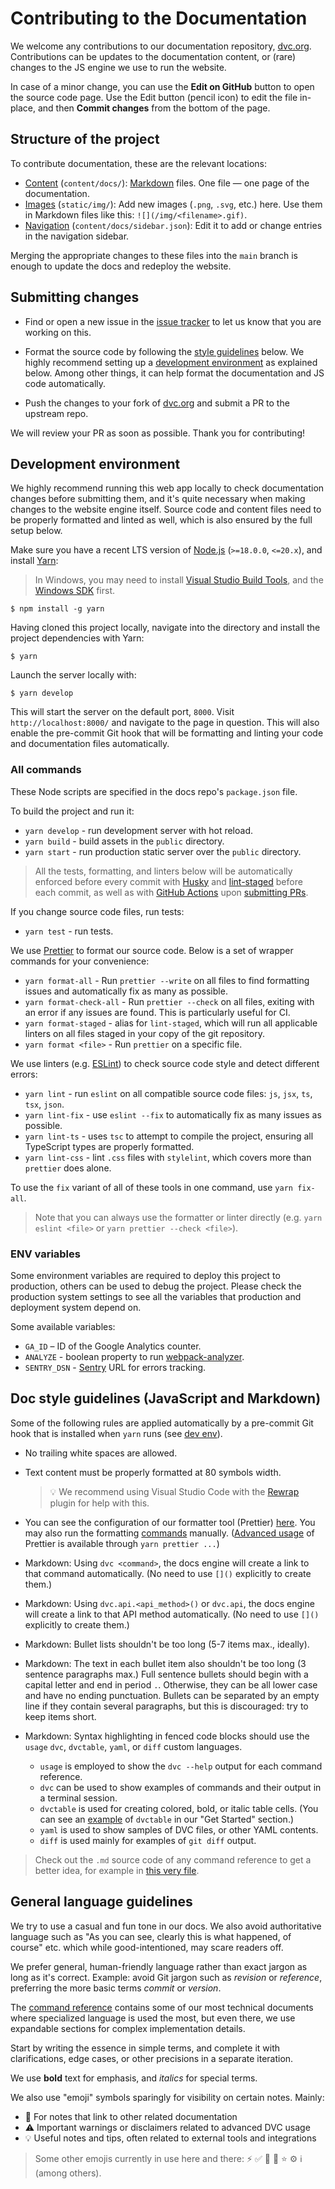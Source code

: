 # Contributing to the Documentation

We welcome any contributions to our documentation repository,
[dvc.org](https://github.com/iterative/dvc.org). Contributions can be updates to
the documentation content, or (rare) changes to the JS engine we use to run the
website.

In case of a minor change, you can use the **Edit on GitHub** button to open the
source code page. Use the Edit button (pencil icon) to edit the file in-place,
and then **Commit changes** from the bottom of the page.

## Structure of the project

To contribute documentation, these are the relevant locations:

- [Content](https://github.com/iterative/dvc.org/tree/main/content/docs)
  (`content/docs/`):
  [Markdown](https://guides.github.com/features/mastering-markdown/) files. One
  file — one page of the documentation.
- [Images](https://github.com/iterative/dvc.org/tree/main/static/img)
  (`static/img/`): Add new images (`.png`, `.svg`, etc.) here. Use them in
  Markdown files like this: `![](/img/<filename>.gif)`.
- [Navigation](https://github.com/iterative/dvc.org/tree/main/content/docs/sidebar.json)
  (`content/docs/sidebar.json`): Edit it to add or change entries in the
  navigation sidebar.

Merging the appropriate changes to these files into the `main` branch is enough
to update the docs and redeploy the website.

## Submitting changes

- Find or open a new issue in the
  [issue tracker](https://github.com/iterative/dvc.org/issues) to let us know
  that you are working on this.

- Format the source code by following the
  [style guidelines](#doc-style-guidelines-javascript-and-markdown) below. We
  highly recommend setting up a
  [development environment](#development-environment) as explained below. Among
  other things, it can help format the documentation and JS code automatically.

- Push the changes to your fork of
  [dvc.org](https://github.com/iterative/dvc.org.git) and submit a PR to the
  upstream repo.

We will review your PR as soon as possible. Thank you for contributing!

## Development environment

We highly recommend running this web app locally to check documentation changes
before submitting them, and it's quite necessary when making changes to the
website engine itself. Source code and content files need to be properly
formatted and linted as well, which is also ensured by the full setup below.

Make sure you have a recent LTS version of [Node.js](https://nodejs.org/en/)
(`>=18.0.0`, `<=20.x`), and install [Yarn](https://yarnpkg.com/):

> In Windows, you may need to install [Visual Studio Build Tools], and the
> [Windows SDK] first.

[windows sdk]:
  https://developer.microsoft.com/en-us/windows/downloads/windows-10-sdk/
[visual studio build tools]:
  https://visualstudio.microsoft.com/downloads/#build-tools-for-visual-studio-2019

```cli
$ npm install -g yarn
```

Having cloned this project locally, navigate into the directory and install the
project dependencies with Yarn:

```cli
$ yarn
```

Launch the server locally with:

```cli
$ yarn develop
```

This will start the server on the default port, `8000`. Visit
`http://localhost:8000/` and navigate to the page in question. This will also
enable the pre-commit Git hook that will be formatting and linting your code and
documentation files automatically.

### All commands

These Node scripts are specified in the docs repo's `package.json` file.

To build the project and run it:

- `yarn develop` - run development server with hot reload.
- `yarn build` - build assets in the `public` directory.
- `yarn start` - run production static server over the `public` directory.

> All the tests, formatting, and linters below will be automatically enforced
> before every commit with [Husky](https://typicode.github.io/husky) and
> [lint-staged](https://github.com/okonet/lint-staged) before each commit, as
> well as with [GitHub Actions](https://github.com/features/actions) upon
> [submitting PRs](#submitting-changes).

If you change source code files, run tests:

- `yarn test` - run tests.

We use [Prettier](https://prettier.io/) to format our source code. Below is a
set of wrapper commands for your convenience:

- `yarn format-all` - Run `prettier --write` on all files to find formatting
  issues and automatically fix as many as possible.
- `yarn format-check-all` - Run `prettier --check` on all files, exiting with an
  error if any issues are found. This is particularly useful for CI.
- `yarn format-staged` - alias for `lint-staged`, which will run all applicable
  linters on all files staged in your copy of the git repository.
- `yarn format <file>` - Run `prettier` on a specific file.

We use linters (e.g. [ESLint](https://eslint.org/)) to check source code style
and detect different errors:

- `yarn lint` - run `eslint` on all compatible source code files: `js`, `jsx`,
  `ts`, `tsx`, `json`.
- `yarn lint-fix` - use `eslint --fix` to automatically fix as many issues as
  possible.
- `yarn lint-ts` - uses `tsc` to attempt to compile the project, ensuring all
  TypeScript types are properly formatted.
- `yarn lint-css` - lint `.css` files with `stylelint`, which covers more than
  `prettier` does alone.

To use the `fix` variant of all of these tools in one command, use
`yarn fix-all`.

> Note that you can always use the formatter or linter directly (e.g.
> `yarn eslint <file>` or `yarn prettier --check <file>`).

### ENV variables

Some environment variables are required to deploy this project to production,
others can be used to debug the project. Please check the production system
settings to see all the variables that production and deployment system depend
on.

Some available variables:

- `GA_ID` – ID of the Google Analytics counter.
- `ANALYZE` - boolean property to run
  [webpack-analyzer](https://www.gatsbyjs.org/packages/gatsby-plugin-webpack-bundle-analyzer/).
- `SENTRY_DSN` - [Sentry](https://sentry.io/) URL for errors tracking.

## Doc style guidelines (JavaScript and Markdown)

Some of the following rules are applied automatically by a pre-commit Git hook
that is installed when `yarn` runs (see [dev env](#development-environment)).

- No trailing white spaces are allowed.

- Text content must be properly formatted at 80 symbols width.

  > 💡 We recommend using Visual Studio Code with the
  > [Rewrap](https://marketplace.visualstudio.com/items?itemName=stkb.rewrap)
  > plugin for help with this.

- You can see the configuration of our formatter tool (Prettier)
  [here](https://github.com/iterative/dvc.org/blob/main/.prettierrc). You may
  also run the formatting [commands](#all-commands) manually.
  ([Advanced usage](https://prettier.io/docs/en/cli.html) of Prettier is
  available through `yarn prettier ...`)

- Markdown: Using `dvc <command>`, the docs engine will create a link to that
  command automatically. (No need to use `[]()` explicitly to create them.)

- Markdown: Using `dvc.api.<api_method>()` or `dvc.api`, the docs engine will
  create a link to that API method automatically. (No need to use `[]()`
  explicitly to create them.)

- Markdown: Bullet lists shouldn't be too long (5-7 items max., ideally).

- Markdown: The text in each bullet item also shouldn't be too long (3 sentence
  paragraphs max.) Full sentence bullets should begin with a capital letter and
  end in period `.`. Otherwise, they can be all lower case and have no ending
  punctuation. Bullets can be separated by an empty line if they contain several
  paragraphs, but this is discouraged: try to keep items short.

- Markdown: Syntax highlighting in fenced code blocks should use the `usage`
  `dvc`, `dvctable`, `yaml`, or `diff` custom languages.
  - `usage` is employed to show the `dvc --help` output for each command
    reference.
  - `dvc` can be used to show examples of commands and their output in a
    terminal session.
  - `dvctable` is used for creating colored, bold, or italic table cells. (You
    can see an [example](/doc/start/experiments) of `dvctable` in our "Get
    Started" section.)
  - `yaml` is used to show samples of <abbr>DVC files</abbr>, or other YAML
    contents.
  - `diff` is used mainly for examples of `git diff` output.

> Check out the `.md` source code of any command reference to get a better idea,
> for example in
> [this very file](https://raw.githubusercontent.com/iterative/dvc.org/main/content/docs/contributing/docs.md).

## General language guidelines

We try to use a casual and fun tone in our docs. We also avoid authoritative
language such as "As you can see, clearly this is what happened, of course" etc.
which while good-intentioned, may scare readers off.

We prefer general, human-friendly language rather than exact jargon as long as
it's correct. Example: avoid Git jargon such as _revision_ or _reference_,
preferring the more basic terms _commit_ or _version_.

The [command reference](/doc/command-reference) contains some of our most
technical documents where specialized language is used the most, but even there,
we use expandable sections for complex implementation details.

Start by writing the essence in simple terms, and complete it with
clarifications, edge cases, or other precisions in a separate iteration.

We use **bold** text for emphasis, and _italics_ for special terms.

We also use "emoji" symbols sparingly for visibility on certain notes. Mainly:

- 📖 For notes that link to other related documentation
- ⚠️ Important warnings or disclaimers related to advanced DVC usage
- 💡 Useful notes and tips, often related to external tools and integrations

> Some other emojis currently in use here and there: ⚡ ✅ 🙏 🐛 ⭐ ⚙️ ℹ️ (among
> others).
